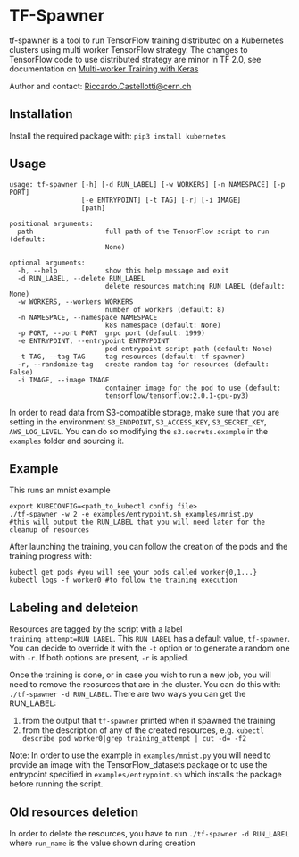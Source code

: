 # TF-Spawner
tf-spawner is a tool to run TensorFlow training distributed on a Kubernetes clusters using 
multi worker TensorFlow strategy.
The changes to TensorFlow code to use distributed strategy are minor in TF 2.0, see 
documentation on [Multi-worker Training with Keras](https://www.tensorflow.org/beta/tutorials/distribute/multi_worker_with_keras)

Author and contact: Riccardo.Castellotti@cern.ch

## Installation

Install the required package with: `pip3 install kubernetes`

## Usage

```
usage: tf-spawner [-h] [-d RUN_LABEL] [-w WORKERS] [-n NAMESPACE] [-p PORT]
                  [-e ENTRYPOINT] [-t TAG] [-r] [-i IMAGE]
                  [path]

positional arguments:
  path                  full path of the TensorFlow script to run (default:
                        None)

optional arguments:
  -h, --help            show this help message and exit
  -d RUN_LABEL, --delete RUN_LABEL
                        delete resources matching RUN_LABEL (default: None)
  -w WORKERS, --workers WORKERS
                        number of workers (default: 8)
  -n NAMESPACE, --namespace NAMESPACE
                        k8s namespace (default: None)
  -p PORT, --port PORT  grpc port (default: 1999)
  -e ENTRYPOINT, --entrypoint ENTRYPOINT
                        pod entrypoint script path (default: None)
  -t TAG, --tag TAG     tag resources (default: tf-spawner)
  -r, --randomize-tag   create random tag for resources (default: False)
  -i IMAGE, --image IMAGE
                        container image for the pod to use (default:
                        tensorflow/tensorflow:2.0.1-gpu-py3)
```

In order to read data from S3-compatible storage, make sure that you are setting in the environment `S3_ENDPOINT`, `S3_ACCESS_KEY`, `S3_SECRET_KEY`, `AWS_LOG_LEVEL`. You can do so modifying the `s3.secrets.example` in the `examples` folder and sourcing it.


## Example

This runs an mnist example
```
export KUBECONFIG=<path_to_kubectl config file>
./tf-spawner -w 2 -e examples/entrypoint.sh examples/mnist.py
#this will output the RUN_LABEL that you will need later for the cleanup of resources
```

After launching the training, you can follow the creation of the pods and the training progress with:

```
kubectl get pods #you will see your pods called worker{0,1...}
kubectl logs -f worker0 #to follow the training execution
```

## Labeling and deleteion
Resources are tagged by the script with a label `training_attempt=RUN_LABEL`. This `RUN_LABEL` has a default value, `tf-spawner`. You can decide to override it with the `-t` option or to generate a random one with `-r`. If both options are present, `-r` is applied.

Once the training is done, or in case you wish to run a new job, you will need to remove the reosurces that are in the cluster. You can do this with: `./tf-spawner -d RUN_LABEL`. There are two ways you can get the RUN\_LABEL:

1. from the output that `tf-spawner` printed when it spawned the training
2. from the description of any of the created resources, e.g. `kubectl describe pod worker0|grep training_attempt | cut -d= -f2`

Note: In order to use the example in `examples/mnist.py` you will need to provide an image with the 
TensorFlow_datasets package or to use the entrypoint specified in
`examples/entrypoint.sh` which installs the package before running the script.

## Old resources deletion
In order to delete the resources, you have to run `./tf-spawner -d RUN_LABEL`
where `run_name` is the value shown during creation

